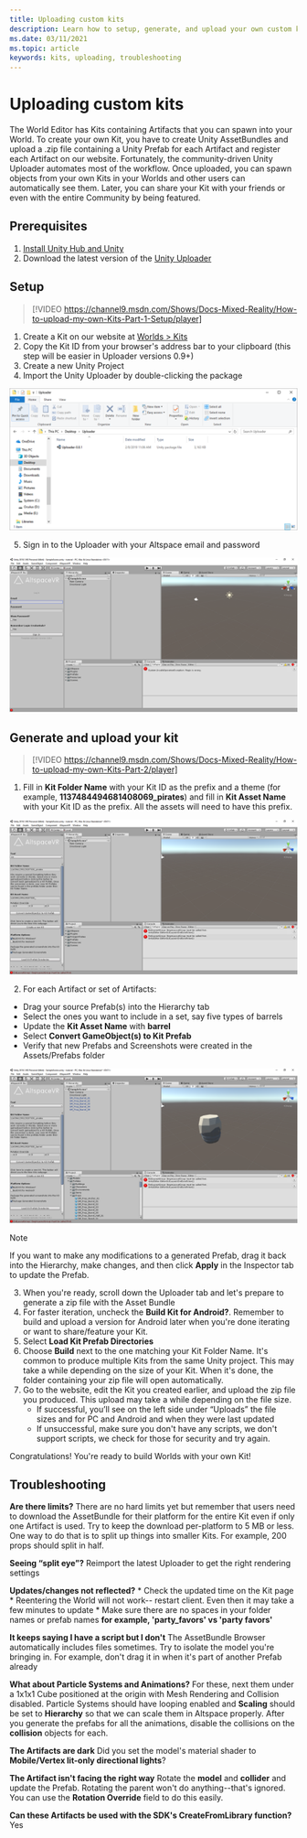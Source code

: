 ```yaml
---
title: Uploading custom kits
description: Learn how to setup, generate, and upload your own custom kits in AltspaceVR as well as troubleshooting help.
ms.date: 03/11/2021
ms.topic: article
keywords: kits, uploading, troubleshooting
---
```


# Uploading custom kits

The World Editor has Kits containing Artifacts that you can spawn into your World. To create your own Kit, you have to create Unity AssetBundles and upload a .zip file containing a Unity Prefab for each Artifact and register each Artifact on our website. Fortunately, the community-driven Unity Uploader automates most of the workflow. Once uploaded, you can spawn objects from your own Kits in your Worlds and other users can automatically see them. Later, you can share your Kit with your friends or even with the entire Community by being featured.

## Prerequisites

1. [Install Unity Hub and Unity](world-building-toolkit-getting-started.md)
2. Download the latest version of the [Unity Uploader](https://altvr.com/download-latest-unity-uploader/)

## Setup 

> [!VIDEO https://channel9.msdn.com/Shows/Docs-Mixed-Reality/How-to-upload-my-own-Kits-Part-1-Setup/player]

1. Create a Kit on our website at [Worlds > Kits](https://account.altvr.com/kits)
2. Copy the Kit ID from your browser's address bar to your clipboard (this step will be easier in Uploader versions 0.9+)
3. Create a new Unity Project
4. Import the Unity Uploader by double-clicking the package

![Imported unity uploader package](images/custom-kits-img-01.png)

5. Sign in to the Uploader with your Altspace email and password

![AltspaceVR sign in interface in Unity](images/custom-kits-img-02.png)

## Generate and upload your kit

> [!VIDEO https://channel9.msdn.com/Shows/Docs-Mixed-Reality/How-to-upload-my-own-Kits-Part-2/player]

1. Fill in **Kit Folder Name** with your Kit ID as the prefix and a theme (for example, **1137484494681408069_pirates**) and fill in **Kit Asset Name** with your Kit ID as the prefix. All the assets will need to have this prefix.

![AltspaceVR interface in Unity with Kit folder name](images/custom-kits-img-03.png)

2. For each Artifact or set of Artifacts:
* Drag your source Prefab(s) into the Hierarchy tab
* Select the ones you want to include in a set, say five types of barrels
* Update the **Kit Asset Name** with **barrel**
* Select **Convert GameObject(s) to Kit Prefab**
* Verify that new Prefabs and Screenshots were created in the Assets/Prefabs folder

![AltspaceVR interface in Unity with artifacts selected](images/custom-kits-img-04.png)

> [!NOTE]
> If you want to make any modifications to a generated Prefab, drag it back into the Hierarchy, make changes, and then click **Apply** in the Inspector tab to update the Prefab. 

3. When you're ready, scroll down the Uploader tab and let's prepare to generate a zip file with the Asset Bundle
4. For faster iteration, uncheck the **Build Kit for Android?**. Remember to build and upload a version for Android later when you're done iterating or want to share/feature your Kit. 
5. Select **Load Kit Prefab Directories**
6. Choose **Build** next to the one matching your Kit Folder Name. It's common to produce multiple Kits from the same Unity project. This may take a while depending on the size of your Kit. When it's done, the folder containing your zip file will open automatically. 
7. Go to the website, edit the Kit you created earlier, and upload the zip file you produced. This upload may take a while depending on the file size.
    * If successful, you’ll see on the left side under “Uploads” the file sizes and for PC and Android and when they were last updated
    * If unsuccessful, make sure you don't have any scripts, we don't support scripts, we check for those for security and try again.

Congratulations! You're ready to build Worlds with your own Kit!

## Troubleshooting 

**Are there limits?**
There are no hard limits yet but remember that users need to download the AssetBundle for their platform for the entire Kit even if only one Artifact is used. Try to keep the download per-platform to 5 MB or less. One way to do that is to split up things into smaller Kits. For example, 200 props should split in half. 

**Seeing “split eye”?**
Reimport the latest Uploader to get the right rendering settings

**Updates/changes not reflected?**
    * Check the updated time on the Kit page
    * Reentering the World will not work-- restart client. Even then it may take a few minutes to update
    * Make sure there are no spaces in your folder names or prefab names **for example, 'party_favors' vs 'party favors'**

**It keeps saying I have a script but I don't**
The AssetBundle Browser automatically includes files sometimes. Try to isolate the model you're bringing in. For example, don't drag it in when it's part of another Prefab already

**What about Particle Systems and Animations?**
For these, next them under a 1x1x1 Cube positioned at the origin with Mesh Rendering and Collision disabled. Particle Systems should have looping enabled and **Scaling** should be set to **Hierarchy** so that we can scale them in Altspace properly. After you generate the prefabs for all the animations, disable the collisions on the **collision** objects for each.

**The Artifacts are dark**
Did you set the model's material shader to **Mobile/Vertex lit-only directional lights**?

**The Artifact isn't facing the right way**
Rotate the **model** and **collider** and update the Prefab. Rotating the parent won't do anything--that's ignored. You can use the **Rotation Override** field to do this easily.

**Can these Artifacts be used with the SDK's **CreateFromLibrary** function?**
Yes